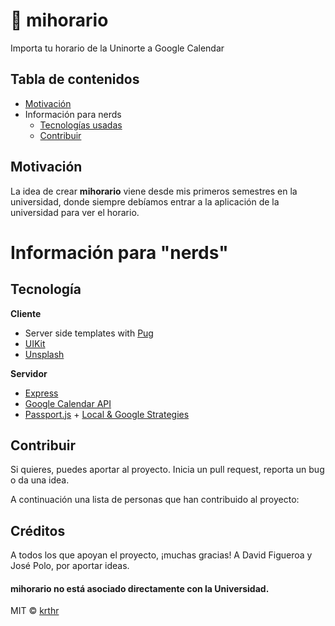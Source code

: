 # 📆 mihorario
Importa tu horario de la Uninorte a Google Calendar

## Tabla de contenidos
- [Motivación](#motivación) 
- Información para nerds
  - [Tecnologías usadas](#tecnología)
  - [Contribuir](#contribuir)

## Motivación
La idea de crear **mihorario** viene desde mis primeros semestres en la universidad, donde siempre debíamos entrar a la aplicación de la universidad para ver el horario.

# Información para "nerds"
## Tecnología

<b>Cliente</b>
- Server side templates with [Pug](https://pugjs.org/)
- [UIKit](https://getuikit.com/)
- [Unsplash](https://source.unsplash.com/)

<b>Servidor</b>
- [Express](https://expressjs.com/)
- [Google Calendar API]()
- [Passport.js](http://www.passportjs.org/) + [Local & Google Strategies](http://www.passportjs.org/docs/)

## Contribuir
Si quieres, puedes aportar al proyecto. Inicia un pull request, reporta un bug o da una idea.

A continuación una lista de personas que han contribuido al proyecto:

## Créditos
A todos los que apoyan el proyecto, ¡muchas gracias! A David Figueroa y José Polo, por aportar ideas.

#### mihorario no está asociado directamente con la Universidad.

MIT © [krthr](https://github.com/krthr)
